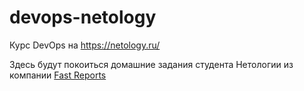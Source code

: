 # devops-netology
Курс DevOps на https://netology.ru/  

Здесь будут покоиться домашние задания студента Нетологии из компании [Fast Reports](https://www.fast-report.com)

